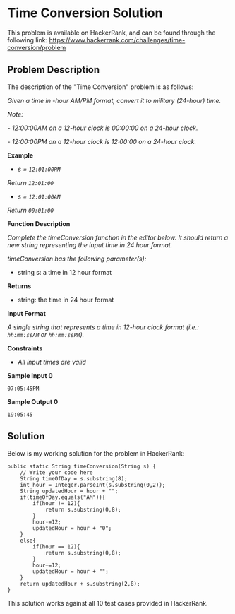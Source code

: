 # Time Conversion Solution

This problem is available on HackerRank, and can be found through the following link: https://www.hackerrank.com/challenges/time-conversion/problem

## Problem Description

The description of the "Time Conversion" problem is as follows:

*Given a time in -hour AM/PM format, convert it to military (24-hour) time.*

*Note:*

*- 12:00:00AM on a 12-hour clock is 00:00:00 on a 24-hour clock.*

*- 12:00:00PM on a 12-hour clock is 12:00:00 on a 24-hour clock.*

**Example**
- *s = `12:01:00PM`*

*Return `12:01:00`*
- *s = `12:01:00AM`*

*Return `00:01:00`*

**Function Description**

*Complete the timeConversion function in the editor below. It should return a new string representing the input time in 24 hour format.*

*timeConversion has the following parameter(s):*
- string s: a time in 12 hour format

**Returns**

- string: the time in 24 hour format

**Input Format**

*A single string  that represents a time in 12-hour clock format (i.e.: `hh:mm:ssAM` or `hh:mm:ssPM`).*

**Constraints**

- *All input times are valid*

**Sample Input 0**

```
07:05:45PM
```

**Sample Output 0**

```
19:05:45
```

## Solution

Below is my working solution for the problem in HackerRank:

```
public static String timeConversion(String s) {
    // Write your code here
    String timeOfDay = s.substring(8);
    int hour = Integer.parseInt(s.substring(0,2));
    String updatedHour = hour + "";
    if(timeOfDay.equals("AM")){
        if(hour != 12){
            return s.substring(0,8);
        }
        hour-=12;
        updatedHour = hour + "0";
    }
    else{
        if(hour == 12){
            return s.substring(0,8);
        }
        hour+=12;
        updatedHour = hour + ""; 
    }
    return updatedHour + s.substring(2,8);
}
```

This solution works against all 10 test cases provided in HackerRank.
